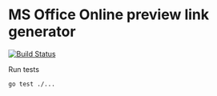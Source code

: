 # MS Office Online preview link generator

[![Build Status](https://travis-ci.org/ildarusmanov/msofficepreview.svg?branch=master)](https://travis-ci.org/ildarusmanov/msofficepreview)

Run tests
```
go test ./...
```
